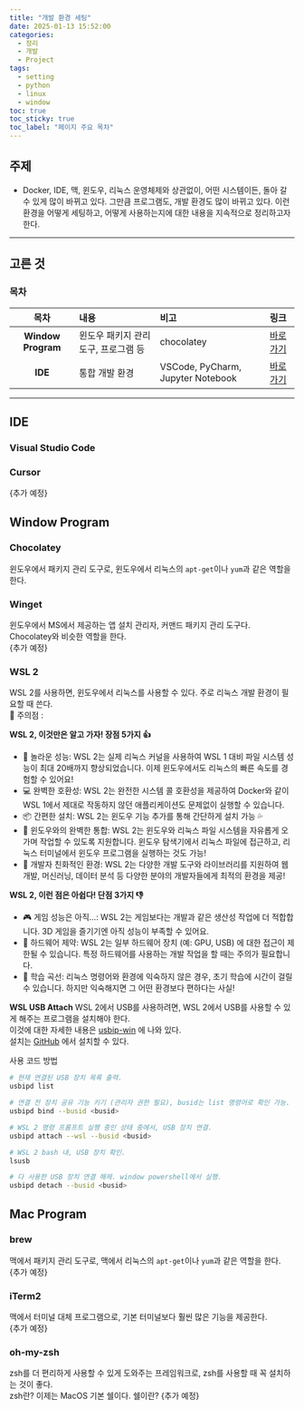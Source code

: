 ```yaml
---
title: "개발 환경 세팅"
date: 2025-01-13 15:52:00
categories:
  - 정리
  - 개발
  - Project
tags:
  - setting
  - python
  - linux
  - window
toc: true
toc_sticky: true
toc_label: "페이지 주요 목차"
---
```


## 주제

- Docker, IDE, 맥, 윈도우, 리눅스 운영체제와 상관없이, 어떤 시스템이든, 돌아 갈 수 있게 많이 바뀌고 있다. 그만큼 프로그램도, 개발 환경도 많이 바뀌고 있다. 이런 환경을 어떻게 세팅하고, 어떻게 사용하는지에 대한 내용을 지속적으로 정리하고자 한다.

---

## 고른 것

### 목차

|목차|내용|비고|링크|
|:--:|:--|:--|:--|
|**Window Program**|윈도우 패키지 관리 도구, 프로그램 등|chocolatey|<a href="#window-program">바로가기</a>|
|**IDE**|통합 개발 환경|VSCode, PyCharm, Jupyter Notebook|<a href="#ide">바로가기</a>|

---

## IDE  

### Visual Studio Code  

### Cursor  
{추가 예정}   

## Window Program  

### Chocolatey  
윈도우에서 패키지 관리 도구로, 윈도우에서 리눅스의 `apt-get`이나 `yum`과 같은 역할을 한다.

### Winget  
윈도우에서 MS에서 제공하는 앱 설치 관리자, 커맨드 패키지 관리 도구다. Chocolatey와 비슷한 역할을 한다.  
{추가 예정}  

### WSL 2
WSL 2를 사용하면, 윈도우에서 리눅스를 사용할 수 있다. 주로 리눅스 개발 환경이 필요할 때 쓴다.  
🚨 주의점 : 

**WSL 2, 이것만은 알고 가자! 장점 5가지 👍**  
- 🚀 놀라운 성능: WSL 2는 실제 리눅스 커널을 사용하여 WSL 1 대비 파일 시스템 성능이 최대 20배까지 향상되었습니다. 이제 윈도우에서도 리눅스의 빠른 속도를 경험할 수 있어요!  
- 💻 완벽한 호환성: WSL 2는 완전한 시스템 콜 호환성을 제공하여 Docker와 같이 WSL 1에서 제대로 작동하지 않던 애플리케이션도 문제없이 실행할 수 있습니다.  
- 📦 간편한 설치: WSL 2는 윈도우 기능 추가를 통해 간단하게 설치 가능 💦   
- 🔄 윈도우와의 완벽한 통합: WSL 2는 윈도우와 리눅스 파일 시스템을 자유롭게 오가며 작업할 수 있도록 지원합니다. 윈도우 탐색기에서 리눅스 파일에 접근하고, 리눅스 터미널에서 윈도우 프로그램을 실행하는 것도 가능!  
- 🤝 개발자 친화적인 환경: WSL 2는 다양한 개발 도구와 라이브러리를 지원하여 웹 개발, 머신러닝, 데이터 분석 등 다양한 분야의 개발자들에게 최적의 환경을 제공!  
  
**WSL 2, 이런 점은 아쉽다! 단점 3가지 👎**  
- 🎮 게임 성능은 아직...: WSL 2는 게임보다는 개발과 같은 생산성 작업에 더 적합합니다. 3D 게임을 즐기기엔 아직 성능이 부족할 수 있어요.  
- 🔌 하드웨어 제약: WSL 2는 일부 하드웨어 장치 (예: GPU, USB) 에 대한 접근이 제한될 수 있습니다. 특정 하드웨어를 사용하는 개발 작업을 할 때는 주의가 필요합니다.  
- 🤔 학습 곡선: 리눅스 명령어와 환경에 익숙하지 않은 경우, 초기 학습에 시간이 걸릴 수 있습니다. 하지만 익숙해지면 그 어떤 환경보다 편하다는 사실!  
  
**WSL USB Attach**
WSL 2에서 USB를 사용하려면, WSL 2에서 USB를 사용할 수 있게 해주는 프로그램을 설치해야 한다.  
이것에 대한 자세한 내용은 [usbip-win](https://learn.microsoft.com/en-us/windows/wsl/connect-usb) 에 나와 있다.  
설치는 [GitHub](https://github.com/dorssel/usbipd-win) 에서 설치할 수 있다.  

사용 코드 방법  
```bash
# 현재 연결된 USB 장치 목록 출력.
usbipd list 

# 연결 전 장치 공유 기능 키기 (관리자 권한 필요), busid는 list 명령어로 확인 가능.
usbipd bind --busid <busid>

# WSL 2 명령 프롬프트 실행 중인 상태 중에서, USB 장치 연결.
usbipd attach --wsl --busid <busid>

# WSL 2 bash 내, USB 장치 확인.
lsusb

# 다 사용한 USB 장치 연결 해제. window powershell에서 실행.
usbipd detach --busid <busid>
```

## Mac Program

### brew  
맥에서 패키지 관리 도구로, 맥에서 리눅스의 `apt-get`이나 `yum`과 같은 역할을 한다.  
{추가 예정}

### iTerm2
맥에서 터미널 대체 프로그램으로, 기본 터미널보다 훨씬 많은 기능을 제공한다.  
{추가 예정}

### oh-my-zsh
zsh를 더 편리하게 사용할 수 있게 도와주는 프레임워크로, zsh를 사용할 때 꼭 설치하는 것이 좋다.  
zsh란? 이제는 MacOS 기본 쉘이다. 쉘이란? 
{추가 예정}
